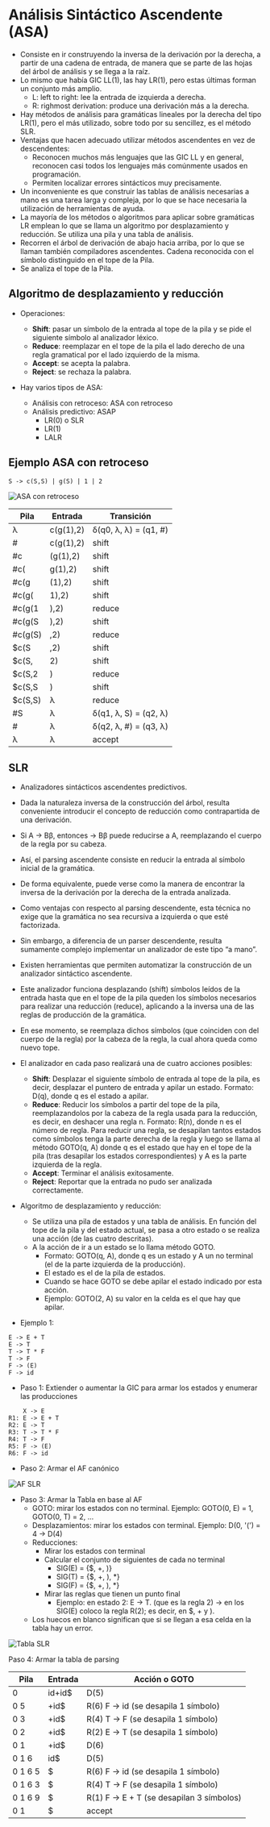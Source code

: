 # Análisis Sintáctico Ascendente (ASA)

* Consiste en ir construyendo la inversa de la derivación por la derecha, a partir de una cadena de entrada, de manera que se parte de las hojas del árbol de análisis y se llega a la raíz.
* Lo mismo que había GIC LL(1), las hay LR(1), pero estas últimas forman un conjunto más amplio.
  * L: left to right: lee la entrada de izquierda a derecha.
  * R: righmost derivation: produce una derivación más a la derecha.
* Hay métodos de análisis para gramáticas lineales por la derecha del tipo LR(1), pero el más utilizado, sobre todo por su sencillez, es el método SLR.
* Ventajas que hacen adecuado utilizar métodos ascendentes en vez de descendentes:
  * Reconocen muchos más lenguajes que las GIC LL y en general, reconocen casi todos los lenguajes más comúnmente usados en programación.
  * Permiten localizar errores sintácticos muy precisamente.
* Un inconveniente es que construir las tablas de análisis necesarias a mano es una tarea larga y compleja, por lo que se hace necesaria la utilización de herramientas de ayuda.
* La mayoría de los métodos o algoritmos para aplicar sobre gramáticas LR emplean lo que se llama un algoritmo por desplazamiento y reducción. Se utiliza una pila y una tabla de análisis.
* Recorren el árbol de derivación de abajo hacia arriba, por lo que se llaman también compiladores ascendentes. Cadena reconocida con el símbolo distinguido en el tope de la Pila.
* Se analiza el tope de la Pila.

## Algoritmo de desplazamiento y reducción

* Operaciones:
  * **Shift**: pasar un símbolo de la entrada al tope de la pila y se pide el siguiente símbolo al analizador léxico.
  * **Reduce**: reemplazar en el tope de la pila el lado derecho de una regla gramatical por el lado izquierdo de la misma.
  * **Accept**: se acepta la palabra.
  * **Reject**: se rechaza la palabra.

* Hay varios tipos de ASA:
  * Análisis con retroceso: ASA con retroceso
  * Análisis predictivo: ASAP
    * LR(0) o SLR
    * LR(1)
    * LALR

## Ejemplo ASA con retroceso

```grammar
S -> c(S,S) | g(S) | 1 | 2
```

![ASA con retroceso](img/asa.png)

| Pila | Entrada | Transición |
| -- | -- | -- |
| λ | c(g(1),2) | δ(q0, λ, λ) = (q1, #) |
| # | c(g(1),2) | shift |
| #c | (g(1),2) | shift |
| #c( | g(1),2) | shift |
| #c(g | (1),2) | shift |
| #c(g( | 1),2) | shift |
| #c(g(1 | ),2) | reduce |
| #c(g(S | ),2) | shift |
| #c(g(S) | ,2) | reduce |
| $c(S | ,2) | shift |
| $c(S, | 2) | shift |
| $c(S,2 | ) | reduce |
| $c(S,S | ) | shift |
| $c(S,S) | λ | reduce |
| #S | λ | δ(q1, λ, S) = (q2, λ) |
| # | λ | δ(q2, λ, #) = (q3, λ) |
| λ | λ | accept |

## SLR

* Analizadores sintácticos ascendentes predictivos.
* Dada la naturaleza inversa de la construcción del árbol, resulta conveniente introducir el concepto de reducción como contrapartida de una derivación.
* Si A -> Bβ, entonces -> Bβ puede reducirse a A, reemplazando el cuerpo de la regla por su cabeza.
* Así, el parsing ascendente consiste en reducir la entrada al símbolo inicial de la gramática.
* De forma equivalente, puede verse como la manera de encontrar la inversa de la derivación por la derecha de la entrada analizada.
* Como ventajas con respecto al parsing descendente, esta técnica no exige que la gramática no sea recursiva a izquierda o que esté factorizada.
* Sin embargo, a diferencia de un parser descendente, resulta sumamente complejo implementar un analizador de este tipo “a mano”.
* Existen herramientas que permiten automatizar la construcción de un analizador sintáctico ascendente.
* Este analizador funciona desplazando (shift) símbolos leídos de la entrada hasta que en el tope de la pila queden los símbolos necesarios para realizar una reducción (reduce), aplicando a la inversa una de las reglas de producción de la gramática.
* En ese momento, se reemplaza dichos símbolos (que coinciden con del cuerpo de la regla) por la cabeza de la regla, la cual ahora queda como nuevo tope.

* El analizador en cada paso realizará una de cuatro acciones posibles:
  * **Shift**: Desplazar el siguiente símbolo de entrada al tope de la pila, es decir, desplazar el puntero de entrada y apilar un estado. Formato: D(q), donde q es el estado a apilar.
  * **Reduce**: Reducir los símbolos a partir del tope de la pila, reemplazandolos por la cabeza de la regla usada para la reducción, es decir, en deshacer una regla n. Formato: R(n), donde n es el número de regla. Para reducir una regla, se desapilan tantos estados como símbolos tenga la parte derecha de la regla y luego se llama al método GOTO(q, A) donde q es el estado que hay en el tope de la pila (tras desapilar los estados correspondientes) y A es la parte izquierda de la regla.
  * **Accept**: Terminar el análisis exitosamente.
  * **Reject**: Reportar que la entrada no pudo ser analizada correctamente.

* Algoritmo de desplazamiento y reducción:
  * Se utiliza una pila de estados y una tabla de análisis. En función del tope de la pila y del estado actual, se pasa a otro estado o se realiza una acción (de las cuatro descritas).
  * A la acción de ir a un estado se lo llama método GOTO.
    * Formato: GOTO(q, A), donde q es un estado y A un no terminal  (el de la parte izquierda de la producción).
    * El estado es el de la pila de estados.
    * Cuando se hace GOTO se debe apilar el estado indicado por esta acción.
    * Ejemplo: GOTO(2, A) su valor en la celda es el que hay que apilar.  

* Ejemplo 1:

```grammar
E -> E + T
E -> T
T -> T * F 
T -> F
F -> (E)
F -> id
```

* Paso 1: Extiender o aumentar la GIC para armar los estados y enumerar las producciones

```grammar
    X -> E
R1: E -> E + T
R2: E -> T
R3: T -> T * F 
R4: T -> F
R5: F -> (E)
R6: F -> id
```

* Paso 2: Armar el AF canónico

![AF SLR](img/afslr.png)

* Paso 3: Armar la Tabla en base al AF
  * GOTO: mirar los estados con no terminal. Ejemplo: GOTO(0, E) =  1, GOTO(0, T) = 2, ...
  * Desplazamientos: mirar los estados con terminal. Ejemplo: D(0, '(') = 4 -> D(4)
  * Reducciones:
    * Mirar los estados con terminal
    * Calcular el conjunto de siguientes de cada no terminal
      * SIG(E) = {$, +, )}
      * SIG(T) = {$, +, ), *}
      * SIG(F) = {$, +, ), *}
    * Mirar las reglas que tienen un punto final
      * Ejemplo: en estado 2: E -> T.  (que es la regla 2) -> en los SIG(E) coloco la regla R(2); es decir, en $, + y ).
  * Los huecos en blanco significan que si se llegan a esa celda en la tabla hay un error.

![Tabla SLR](img/slr.png)

Paso 4: Armar la tabla de parsing

| Pila | Entrada | Acción o GOTO |
| -- | -- | -- |
| 0 | id+id$ | D(5) |
| 0 5| +id$ | R(6)  F -> id (se desapila 1 símbolo) |
| 0 3| +id$ | R(4)  T -> F (se desapila 1 símbolo) |
| 0 2| +id$ | R(2)  E -> T (se desapila 1 símbolo) |
| 0 1| +id$ | D(6) |
| 0 1 6| id$ | D(5) |
| 0 1 6 5 | $ | R(6) F -> id (se desapila 1 símbolo) |
| 0 1 6 3 | $ | R(4)  T -> F (se desapila 1 símbolo) |
| 0 1 6 9 | $ | R(1) F -> E + T (se desapilan 3 símbolos) |
| 0 1 | $ | accept |
